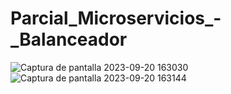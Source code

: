 # Parcial_Microservicios_-_Balanceador

![Captura de pantalla 2023-09-20 163030](https://github.com/DeelynKsks/Parcial_Microservicios_-_Balanceador/assets/73413595/bf582bc6-807f-4858-ba64-7d1d0e486dd7)
![Captura de pantalla 2023-09-20 163144](https://github.com/DeelynKsks/Parcial_Microservicios_-_Balanceador/assets/73413595/4c799dee-f619-4fca-ade7-d3b819a75893)
